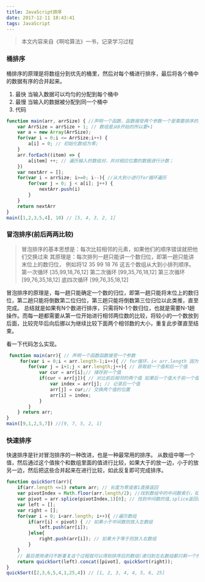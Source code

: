 ```yaml
---
title: JavaScript排序
date: 2017-12-11 18:43:41
tags: JavaScript
---
```



>  本文内容来自《啊哈算法》一书，记录学习过程
<!-- more -->
###  桶排序

桶排序的原理是将数组分到优先的桶里，然后对每个桶进行排序，最后将各个桶中的数据有序的合并起来。
1.	最快
当输入数据可以均匀的分配到每个桶中
2.	最慢
当输入的数据被分配到同一个桶中
3.	代码

```js
function main(arr, arrSize) { //声明一个函数，函数接受两个参数一个是需要排序的数组，另一个是木桶数
	var ArrSize = arrSize + 1; // 数组是从0开始的所以要+1
	var a = new Array(ArrSize); 
	for(var i = 0;i <= ArrSize;i++) {
		a[i] = 0; // 初始化数组为零;
	}
	arr.forEach((item) => {
		a[item] ++; // 遍历输入的数组对，并对相应位置的数据进行计数；
	})
	var nextArr = [];
	for(var i = arrSize; i>=0; i--){ //从大到小进行for循环遍历
		for(var j = 0; j < a[i]; j++) {
			nextArr.push(i)
		}
	}
	return nextArr
}
main([1,2,3,5,4], 10) // [5, 4, 3, 2, 1]
```

###  冒泡排序(前后两两比较)

>  冒泡排序的基本思想是：每次比较相邻的元素，如果他们的顺序错误就把他们交换过来
其原理是：每次排列一趟只能讲一个数归位，即第一趟只能讲末位上的数归位，
例如将12 35 99 18 76 这五个数组从大到小排列顺序。
第一次循环 [35,99,18,76,12]
第二次循环 [99,35,76,18,12]
第三次循环 [99,76,35,18,12]
底四次循环 [99,76,35,18,12]

冒泡排序的原理是，每一趟只能确定一个数的归位，即第一趟只能将末位上的数归位，第二趟只能将倒数第二位归位，第三趟只能将倒数第三位归位以此类推，直至完成。
总结就是如果有N个数进行排序，只需将N-1个数归位，也就是需要N-1趟操作。而每一趟都需要从第一位开始进行相邻两位数的比较，将较小的一个数放到后面，比较完毕后向后挪以为继续比较下面两个相邻数的大小，重复此步骤直至结束。

看一下代码怎么实现。

```js
 function main(arr){ // 声明一个函数函数接受一个参数
	 for(var i = 0;i < arr.length-1;i++){ // for循环，i< arr.length 因为数组是从0开始的所以—1
		for(var j = i+1;j < arr.length;j++){ // 获取前一个值和后一个值
            var cur = arr[i];// 储存前一个值
			if(cur < arr[j]){ // 对比前后相邻的两个值 如果后一个值大于前一个值则交换两个值的位置
                var index = arr[j]; // 记录后一个值
                arr[j] = cur;// 交换两个值的位置
                arr[i] = index;
            }
        }
    } return arr;
}
main([9,1,2,5,7]) //[9, 7, 5, 2, 1]
```

###  快速排序

快速排序是针对冒泡排序的一种改进，也是一种最常用的排序。
从数组中哪一个值，然后通过这个值挨个和数组里面的值进行比较，如果大于的放一边，小于的放另一边，然后把这些合并起来在进行比较，如此反复即可完成排序。

```js
function quickSort(arr){
	if(arr.length <=1) return arr; // 长度为零或者1直接返回
	var pivotIndex = Math.floor(arr.length/2); //找到数组中的中间数索引，如果如果为小书则向下取整
	var pivot = arr.splice(pivotIndex,1)[0]; // 找到中间数的值,splice返回的是一个数组所以取0位
	var left = [];
	var right = [];
	for(var i = 0; i<arr.length; i++){ //遍历数组
		if(arr[i] < pivot) { // 如果小于中间数则放入左数组
			left.push(arr[i]);
		}else{
			right.push(arr[i]); // 如果大于等于则放入右数组
		}
	}
	// 最后使用递归不断重复这个过程就可以得到排序后的数组(递归到左右数组都只剩一个然后组合起来)
	return quickSort(left).concat([pivot], quickSort(right));
}
quickSort([2,3,6,5,4,1,25,4]) // [1, 2, 3, 4, 4, 5, 6, 25]
```


